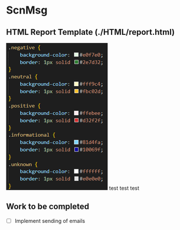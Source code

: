 # ScnMsg

## HTML Report Template (./HTML/report.html)
![Screenshot of the HTML color definitions for categories of detections.](./readme_images/html_coloring.png)
test test test

## Work to be completed
- [ ] Implement sending of emails